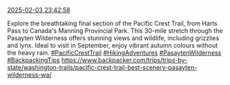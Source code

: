 [2025-02-03 23:42:58](https://mstdn.social/@hill_wanderer/113942605228000319)

Explore the breathtaking final section of the Pacific Crest Trail, from Harts Pass to Canada&#39;s Manning Provincial Park. This 30-mile stretch through the Pasayten Wilderness offers stunning views and wildlife, including grizzlies and lynx. Ideal to visit in September, enjoy vibrant autumn colours without the heavy rain. <a href="https://mstdn.social/tags/PacificCrestTrail" class="mention hashtag" rel="tag">#PacificCrestTrail</a> <a href="https://mstdn.social/tags/HikingAdventures" class="mention hashtag" rel="tag">#HikingAdventures</a> <a href="https://mstdn.social/tags/PasaytenWilderness" class="mention hashtag" rel="tag">#PasaytenWilderness</a> <a href="https://mstdn.social/tags/BackpackingTips" class="mention hashtag" rel="tag">#BackpackingTips</a> <a href="https://www.backpacker.com/trips/trips-by-state/washington-trails/pacific-crest-trail-best-scenery-pasayten-wilderness-wa/" target="_blank" rel="nofollow noopener noreferrer" translate="no">https://www.backpacker.com/trips/trips-by-state/washington-trails/pacific-crest-trail-best-scenery-pasayten-wilderness-wa/</a>